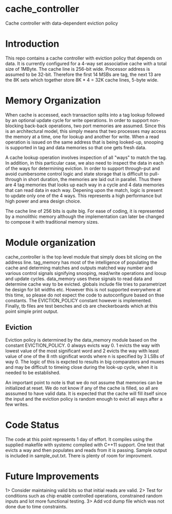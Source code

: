 # cache_controller
Cache controller with data-dependent eviction policy

# Introduction

This repo contains a cache controller with eviction policy that depends on data. It is currently configured for a 4-way set associative cache with a total size of 1MByte. The cache line is 256-bit wide. Processor address is assumed to be 32-bit. Therefore the first 14 MSBs are tag, the next 13 are the 8K sets which together store 8K * 4 = 32K cache lines, 5-byte wide.

# Memory Organization

When cache is accessed, each transaction splits into a tag lookup followed by an optional update cycle for write operations. In order to support non-blocking back-back operations, two port memories are assumed. Since this is an architectural model, this simply means that two processes may access the memory at a time, one for lookup and another for write. When a read operation is issued on the same address that is being looked-up, snooping is supported in tag and data memories so that one gets fresh data.

A cache lookup operation involves inspection of all "ways" to match the tag. In addition, in this particular case, we also need to inspect the data in each of the ways for determining eviction.  In order to support through-put and avoid cumbersome control logic and state storage that is difficult to pull-through in short duration, the memories are laid out in parallel. Thus there are 4 tag memories that looks up each way in a cycle and 4 data memories that can read data in each way. Depening upon the match, logic is present to update only one of the 4 ways. This represents a high performance but high power and area design choice. 

The cache line of 256 bits is quite big. For ease of coding, it is represented by a monolithic memory although the implementation can later be changed to compose it with traditional memory sizes.

# Module organization
cache_controller is the top level module that simply does bit slicing on the address line. tag_memory has most of the intelligence of populating the cache and determing matches and outputs matched way number and various control signals signifying snooping, read/write operations and looup and update cycles. data_memory uses these signals to read data and determine cache way to be evicted. globals include file tries to parametrizet he design for bit widths etc. However this is not supported everywhere at this time, so please do not expect the code to autoconfigure based on thse constants. The EVICTION_POLICY constant however is implemented. Finally, tb files are test benches and cb are checkerboards which at this point simple print output.

## Eviction
Eviction policy is determined by the data_memory module based on the constant EVICTION_POLICY. 0 always evicts way 0. 1 evicts the way with lowest value of the most significant word and 2 evicts the way with least value of one of the 8 nth significat words where n is specified by 3 LSBs of way 0. The logic of this is expcted to results in big comparators and muxes and may be difficult to timeing close during the look-up cycle, when it is needed to be established.

An important point to note is that we do not assume that memories can be initialized at reset. We do not know if any of the cache is filled, so all are asssumed to have valid data. It is expected that the cache will fill itself since the input and the eviction policy is random enough to evict all ways after a few writes.

# Code Status
The code at this point represents 1 day of effort. It compiles using the supplied makefile with systemc complied with C++11 support. One test that evicts a way and then populates and reads from it is passing.  Sample output is included in sample_out.txt. There is plenty of room for improvment.

# Future Improvements

1> Consider maintaining valid bits so that initial reads are valid.
2> Test for conditions such as chip enable controlled operations, constrained random inputs and lot more functional testing.
3> Add vcd dump file which was not done due to time constraints.


